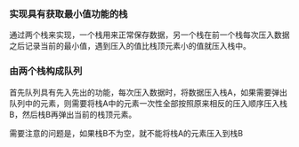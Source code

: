 ### 实现具有获取最小值功能的栈

通过两个栈来实现，一个栈用来正常保存数据，另一个栈在前一个栈每次压入数据之后记录当前的最小值，遇到压入的值比栈顶元素小的值就压入栈中。

### 由两个栈构成队列

首先队列具有先入先出的功能，每次压入数据时，将数据压入栈A，如果需要弹出队列中的元素，则需要将栈A中的元素一次性全部按照原来相反的压入顺序压入栈B，然后栈B再弹出当前的栈顶元素。

需要注意的问题是，如果栈B不为空，就不能将栈A的元素压入到栈B

